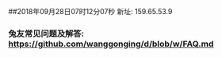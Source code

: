 ##2018年09月28日07时12分07秒 新址: 159.65.53.9
### 兔友常见问题及解答: https://github.com/wanggonging/d/blob/w/FAQ.md
